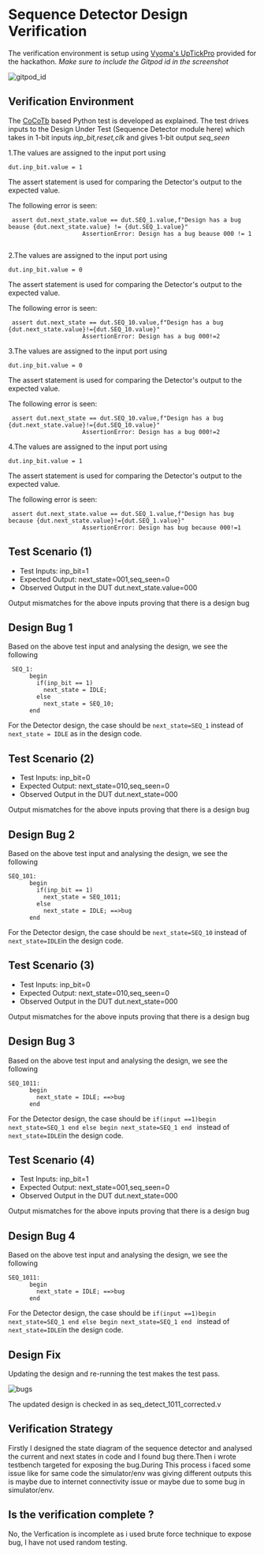 # Sequence Detector Design Verification

The verification environment is setup using [Vyoma's UpTickPro](https://vyomasystems.com) provided for the hackathon.
*Make sure to include the Gitpod id in the screenshot*


![gitpod_id](https://user-images.githubusercontent.com/56909326/181591206-7723900b-993a-47c1-bced-4749b11c2f1a.png)



## Verification Environment

The [CoCoTb](https://www.cocotb.org/) based Python test is developed as explained. The test drives inputs to the Design Under Test (Sequence Detector module here) which takes in 1-bit inputs *inp_bit,reset,clk* and gives 1-bit output *seq_seen*

1.The values are assigned to the input port using 
```
dut.inp_bit.value = 1

```
The assert statement is used for comparing the Detector's output to the expected value.

The following error is seen:
```
 assert dut.next_state.value == dut.SEQ_1.value,f"Design has a bug beause {dut.next_state.value} != {dut.SEQ_1.value}"
                     AssertionError: Design has a bug beause 000 != 1
                     
```

2.The values are assigned to the input port using 
```
dut.inp_bit.value = 0

```
The assert statement is used for comparing the Detector's output to the expected value.

The following error is seen:
```
 assert dut.next_state == dut.SEQ_10.value,f"Design has a bug {dut.next_state.value}!={dut.SEQ_10.value}"
                     AssertionError: Design has a bug 000!=2

```

3.The values are assigned to the input port using 
```
dut.inp_bit.value = 0

```
The assert statement is used for comparing the Detector's output to the expected value.

The following error is seen:
```
 assert dut.next_state == dut.SEQ_10.value,f"Design has a bug {dut.next_state.value}!={dut.SEQ_10.value}"
                     AssertionError: Design has a bug 000!=2

```
4.The values are assigned to the input port using 
```
dut.inp_bit.value = 1

```
The assert statement is used for comparing the Detector's output to the expected value.

The following error is seen:
```
 assert dut.next_state.value == dut.SEQ_1.value,f"Design has bug because {dut.next_state.value}!={dut.SEQ_1.value}"
                     AssertionError: Design has bug because 000!=1

```

## Test Scenario **(1)**
- Test Inputs: inp_bit=1 
- Expected Output: next_state=001,seq_seen=0
- Observed Output in the DUT dut.next_state.value=000

Output mismatches for the above inputs proving that there is a design bug

## Design Bug 1
Based on the above test input and analysing the design, we see the following

```
 SEQ_1:
      begin
        if(inp_bit == 1)
          next_state = IDLE;
        else
          next_state = SEQ_10;
      end

```
For the Detector design, the case should be ```next_state=SEQ_1``` instead of ```next_state = IDLE``` as in the design code.

## Test Scenario **(2)**
- Test Inputs: inp_bit=0
- Expected Output: next_state=010,seq_seen=0
- Observed Output in the DUT dut.next_state=000

Output mismatches for the above inputs proving that there is a design bug

## Design Bug 2
Based on the above test input and analysing the design, we see the following

```
SEQ_101:
      begin
        if(inp_bit == 1)
          next_state = SEQ_1011;
        else
          next_state = IDLE; ==>bug
      end

```
For the Detector design, the case should be ```next_state=SEQ_10``` instead of ```next_state=IDLE```in the design code.

## Test Scenario **(3)**
- Test Inputs: inp_bit=0
- Expected Output: next_state=010,seq_seen=0
- Observed Output in the DUT dut.next_state=000

Output mismatches for the above inputs proving that there is a design bug

## Design Bug 3
Based on the above test input and analysing the design, we see the following

```
SEQ_1011:
      begin
        next_state = IDLE; ==>bug
      end

```
For the Detector design, the case should be ```if(input ==1)begin next_state=SEQ_1 end else begin next_state=SEQ_1 end ``` instead of ```next_state=IDLE```in the design code.

## Test Scenario **(4)**
- Test Inputs: inp_bit=1
- Expected Output: next_state=001,seq_seen=0
- Observed Output in the DUT dut.next_state=000

Output mismatches for the above inputs proving that there is a design bug

## Design Bug 4
Based on the above test input and analysing the design, we see the following

```
SEQ_1011:
      begin
        next_state = IDLE; ==>bug
      end

```
For the Detector design, the case should be ```if(input ==1)begin next_state=SEQ_1 end else begin next_state=SEQ_1 end ``` instead of ```next_state=IDLE```in the design code.

## Design Fix
Updating the design and re-running the test makes the test pass.

![bugs](https://user-images.githubusercontent.com/56909326/181071609-a9145987-8ffc-4b28-a26f-944f1c92b416.png)


The updated design is checked in as seq_detect_1011_corrected.v

## Verification Strategy
Firstly I designed the state diagram of the sequence detector and analysed the current and next states in code and I found bug  there.Then i wrote testbench targeted for exposing the bug.During This process i faced some issue like for same code the simulator/env was giving different outputs this is maybe due to internet connectivity issue or maybe due to some bug in simulator/env. 

## Is the verification complete ?
No, the Verfication is incomplete as i used brute force technique to expose bug, I have not used random testing.
